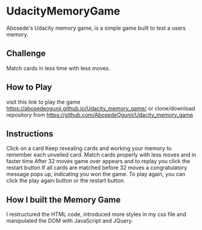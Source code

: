 # UdacityMemoryGame
Abosede's Udacity memory game, is a simple game built to test a users memory.

## Challenge
Match cards in less time with less moves.

## How to Play
visit this link to play the game https://abosedeogunji.github.io/Udacity_memory_game/ or clone/download repository from https://github.com/AbosedeOgunji/Udacity_memory_game

## Instructions
Click on a card Keep revealing cards and working your memory to remember each unveiled card. Match cards properly with less moves and in faster time After 32 moves game over appears and to replay you click the restart button If all cards are matched before 32 moves a congratulatory message pops up, indicating you won the game. To play again, you can click the play again button or the restart button.

## How I built the Memory Game
I restructured the HTML code, introduced more styles in my css file and manipulated the DOM with JavaScript and JQuery.

